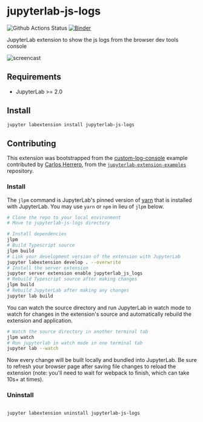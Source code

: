 # jupyterlab-js-logs

![Github Actions Status](https://github.com/QuantStack/jupyterlab-js-logs/workflows/Build/badge.svg)
[![Binder](https://mybinder.org/badge_logo.svg)](https://mybinder.org/v2/gh/QuantStack/jupyterlab-js-logs/main?urlpath=lab)

JupyterLab extension to show the js logs from the browser dev tools console

![screencast](https://user-images.githubusercontent.com/591645/88792612-c7c60180-d19b-11ea-8467-c23abcabcb09.gif)

## Requirements

* JupyterLab >= 2.0

## Install

```bash
jupyter labextension install jupyterlab-js-logs
```

## Contributing

This extension was bootstrapped from the [custom-log-console](https://github.com/jupyterlab/extension-examples/tree/master/custom-log-console) example contributed by [Carlos Herrero](https://github.com/hbcarlos), from the [`jupyterlab-extension-examples`](https://github.com/jupyterlab/extension-examples) repository.


### Install

The `jlpm` command is JupyterLab's pinned version of
[yarn](https://yarnpkg.com/) that is installed with JupyterLab. You may use
`yarn` or `npm` in lieu of `jlpm` below.

```bash
# Clone the repo to your local environment
# Move to jupyterlab-js-logs directory

# Install dependencies
jlpm
# Build Typescript source
jlpm build
# Link your development version of the extension with JupyterLab
jupyter labextension develop . --overwrite
# Install the server extension
jupyter server extension enable jupyterlab_js_logs
# Rebuild Typescript source after making changes
jlpm build
# Rebuild JupyterLab after making any changes
jupyter lab build
```

You can watch the source directory and run JupyterLab in watch mode to watch for changes in the extension's source and automatically rebuild the extension and application.

```bash
# Watch the source directory in another terminal tab
jlpm watch
# Run jupyterlab in watch mode in one terminal tab
jupyter lab --watch
```

Now every change will be built locally and bundled into JupyterLab. Be sure to refresh your browser page after saving file changes to reload the extension (note: you'll need to wait for webpack to finish, which can take 10s+ at times).

### Uninstall

```bash

jupyter labextension uninstall jupyterlab-js-logs
```
